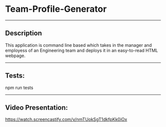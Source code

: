 # Team-Profile-Generator

---

## Description
This application is command line based which takes in the manager and employess of an Engineering team and deploys it in an easy-to-read HTML webpage.

---

## Tests:
npm run tests

---

## Video Presentation:
https://watch.screencastify.com/v/nmTUokSgT1dkfpKk0iOx

